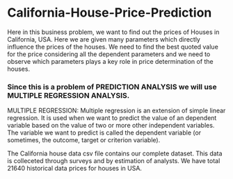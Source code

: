 # California-House-Price-Prediction
Here in this business problem, we want to find out the prices of Houses in California, USA. Here we are given many parameters which directly influence the prices of the houses. We need to find the best quoted value for the price considering all the dependent parameters and we need to observe which parameters plays a key role in price determination of the houses.
### Since this is a problem of PREDICTION ANALYSIS we will use MULTIPLE REGRESSION ANALYSIS.
MULTIPLE REGRESSION: Multiple regression is an extension of simple linear regression. It is used when we want to predict the value of an dependent variable based on the value of two or more other independent variables. The variable we want to predict is called the dependent variable (or sometimes, the outcome, target or criterion variable).


The California house data csv file contains our complete dataset. This data is colleceted through surveys and by estimation of analysts. We have total 21640 historical data prices for houses in USA.
